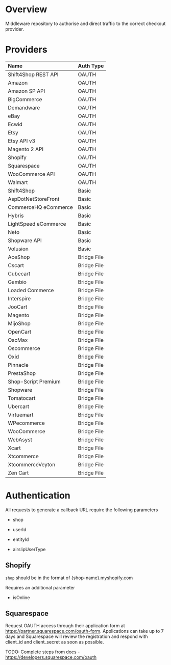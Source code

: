 # Overview

Middleware repository to authorise and direct traffic to the correct checkout provider.

# Providers

| Name | Auth Type |
|:- |:- |
| Shift4Shop REST API | OAUTH |
| Amazon | OAUTH |
| Amazon SP API | OAUTH |
| BigCommerce | OAUTH |
| Demandware | OAUTH |
| eBay | OAUTH |
| Ecwid | OAUTH |
| Etsy | OAUTH |
| Etsy API v3 | OAUTH |
| Magento 2 API | OAUTH |
| Shopify | OAUTH |
| Squarespace | OAUTH |
| WooCommerce API | OAUTH |
| Walmart | OAUTH |
| Shift4Shop | Basic |
| AspDotNetStoreFront | Basic |
| CommerceHQ eCommerce | Basic |
| Hybris | Basic |
| LightSpeed eCommerce | Basic |
| Neto | Basic |
| Shopware API | Basic |
| Volusion | Basic |
| AceShop | Bridge File |
| Cscart | Bridge File |
| Cubecart | Bridge File |
| Gambio | Bridge File |
| Loaded Commerce | Bridge File |
| Interspire | Bridge File |
| JooCart | Bridge File |
| Magento | Bridge File |
| MijoShop | Bridge File |
| OpenCart | Bridge File |
| OscMax | Bridge File |
| Oscommerce | Bridge File |
| Oxid | Bridge File |
| Pinnacle | Bridge File |
| PrestaShop | Bridge File |
| Shop-Script Premium | Bridge File |
| Shopware | Bridge File |
| Tomatocart | Bridge File |
| Ubercart | Bridge File |
| Virtuemart | Bridge File |
| WPecommerce | Bridge File |
| WooCommerce | Bridge File |
| WebAsyst | Bridge File |
| Xcart | Bridge File |
| Xtcommerce | Bridge File |
| XtcommerceVeyton | Bridge File |
| Zen Cart | Bridge File |

# Authentication

All requests to generate a callback URL require the following parameters

- shop

- userId

- entityId

- airslipUserType

## Shopify

`shop` should be in the format of {shop-name}.myshopify.com

Requires an additional parameter

- isOnline

## Squarespace


Request OAUTH access through their application form at https://partner.squarespace.com/oauth-form. Applications can take up to 7 days and Squarespace will review the registration and respond with client_id and client_secret as soon as possible.

TODO:
Complete steps from docs - https://developers.squarespace.com/oauth


